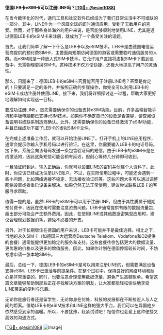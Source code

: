 **德国LEB卡eSIM卡可以注册LINE吗？[[TG💪+ @esim1088](https://t.me/s/esim1088)]**

在当今数字化的时代，通讯工具和社交软件已经成为了我们日常生活中不可或缺的一部分。其中，LINE作为一个风靡全球的即时通讯应用，受到了无数用户的喜爱。然而，对于那些身处海外的用户来说，是否能够顺利地使用LINE，尤其是通过德国LEB卡的eSIM卡来注册，就成为了一个备受关注的话题。

首先，让我们简单了解一下什么是LEB卡以及eSIM技术。LEB卡是由德国电信运营商提供的预付费SIM卡，主要面向短期访问德国的游客或需要临时通信服务的人群。而eSIM则是一种嵌入式SIM卡技术，它允许用户直接将虚拟SIM卡下载到设备中，无需物理更换SIM卡。这种技术不仅方便快捷，还极大地提高了用户的灵活性。

那么，问题来了：德国LEB卡的eSIM卡究竟能否用于注册LINE呢？答案是肯定的！只要满足一定的条件，并按照正确的步骤操作，你完全可以利用LEB卡的eSIM卡成功注册并使用LINE。接下来，我们将详细探讨这一过程，帮助大家更好地理解如何实现这一目标。

要成功注册LINE，首先需要确保你的设备支持eSIM功能。目前，许多高端智能手机和平板电脑都已支持eSIM技术。如果你不确定自己的设备是否兼容，请查阅设备说明书或联系制造商确认。此外，还需要确保你的设备已经激活了eSIM功能，并且已经成功下载了LEB卡的虚拟SIM卡文件。

在完成上述准备工作后，就可以开始注册LINE了。打开手机上的LINE应用程序，通常会提示你输入手机号码以进行验证。在这里，你需要输入LEB卡的电话号码。接下来，系统会向该号码发送一条包含验证码的短信。由于LEB卡的eSIM卡是在线激活的，因此这条短信可能会稍有延迟，但耐心等待几分钟即可收到。

一旦验证码到达，输入正确后，你就可以设置LINE的密码并创建个人资料了。此时，你应该已经成功注册LINE账户。不过，在实际使用过程中，可能还会遇到一些小问题，比如网络连接不稳定、无法接收验证码等。这些问题大多可以通过调整网络设置或者重启设备来解决。如果仍然无法正常使用，建议尝试联系LEB卡的客服寻求帮助。

值得一提的是，虽然LEB卡的eSIM卡可以用于注册LINE，但由于其性质属于短期预付费卡，因此在使用时需要注意资费问题。LEB卡通常提供有限的数据流量包，超出部分可能会产生额外费用。因此，在使用LINE或其他数据密集型应用时，建议合理规划数据消耗，避免不必要的开支。

另外，对于长期居住在德国的用户来说，LEB卡可能并不是最佳选择。相比之下，当地的永久SIM卡（如德国三大运营商Deutsche Telekom、Vodafone和O2提供的套餐）通常能提供更加稳定的服务和支持。这些套餐往往包括更大的数据流量、更优惠的价格以及更多的增值服务。因此，如果你计划在德国停留较长时间，不妨考虑申请一张本地SIM卡。

最后，总结一下，德国LEB卡的eSIM卡是可以用来注册LINE的，但需要满足设备支持eSIM、LEB卡已激活等前提条件。在整个过程中，保持良好的网络环境和耐心是非常重要的。同时，也要注意合理使用数据流量，避免产生高额账单。希望这篇文章能够帮助到那些正在寻找解决方案的朋友，让大家都能轻松愉快地享受LINE带来的便利与乐趣。

无论你是旅行者还是留学生，无论你身在何处，科技的发展都在不断拉近人与人之间的距离。借助LEB卡的eSIM技术和LINE这样的强大平台，我们可以在异国他乡依然感受到家的温暖。所以，不要犹豫，赶紧试试吧！相信你也会爱上这种便捷又高效的沟通方式。

[[TG💪+ @esim1088](https://t.me/s/esim1088) ![Image](https://i.postimg.cc/4NQfJmqS/Snipaste-2025-05-13-00-14-12.png)]